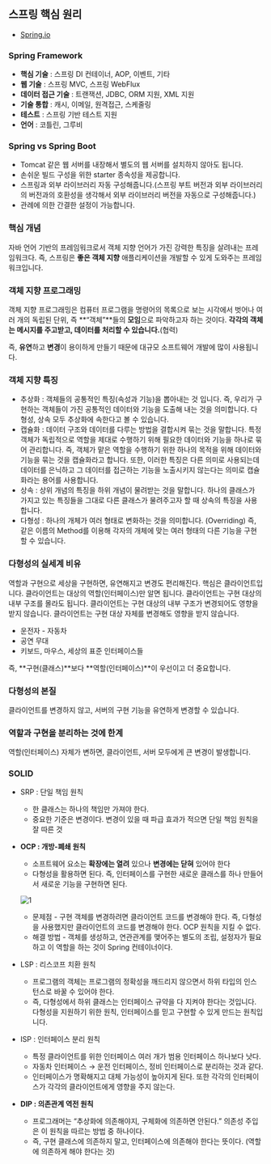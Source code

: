 ## 스프링 핵심 원리

- [Spring.io](https://spring.io/)

### Spring Framework

- **핵심 기술** : 스프링 DI 컨테이너, AOP, 이벤트, 기타
- **웹 기술** : 스프링 MVC, 스프링 WebFlux
- **데이터 접근 기술** : 트랜잭션, JDBC, ORM 지원, XML 지원
- **기술 통합** : 캐시, 이메일, 원격접근, 스케줄링
- **테스트** : 스프링 기반 테스트 지원
- **언어** : 코틀린, 그루비

### Spring vs Spring Boot

- Tomcat 같은 웹 서버를 내장해서 별도의 웹 서버를 설치하지 않아도 됩니다.
- 손쉬운 빌드 구성을 위한 starter 종속성을 제공합니다.
- 스프링과 외부 라이브러리 자동 구성해줍니다.(스프링 부트 버전과 외부 라이브러리의 버전과의 호환성을 생각해서 외부 라이브러리 버전을 자동으로 구성해줍니다.)
- 관례에 의한 간결한 설정이 가능합니다.

### 핵심 개념

자바 언어 기반의 프레임워크로서 객체 지향 언어가 가진 강력한 특징을 살려내는 프레임워크다. 즉, 스프링은 **좋은 객체 지향** 애플리케이션을 개발할 수 있게 도와주는 프레임워크입니다.

### 객체 지향 프로그래밍

객체 지향 프로그래밍은 컴퓨터 프로그램을 명령어의 목록으로 보는 시각에서 벗어나 여러 개의 독립된 단위, 즉 **“객체”**들의 **모임**으로 파악하고자 하는 것이다. **각각의 객체는 메시지를 주고받고, 데이터를 처리할 수 있습니다.**(협력)

즉, **유연**하고 **변경**이 용이하게 만들기 때문에 대규모 소프트웨어 개발에 많이 사용됩니다.

### 객체 지향 특징

- 추상화 : 객체들의 공통적인 특징(속성과 기능)을 뽑아내는 것 입니다. 즉, 우리가 구현하는 객체들이 가진 공통적인 데이터와 기능을 도출해 내는 것을 의미합니다. 다형성, 상속 모두 추상화에 속한다고 볼 수 있습니다.
- 캡슐화 : 데이터 구조와 데이터를 다루는 방법을 결합시켜 묶는 것을 말합니다. 특정 객체가 독립적으로 역할을 제대로 수행하기 위해 필요한 데이터와 기능을 하나로 묶어 관리합니다. 즉, 객체가 맡은 역할을 수행하기 위한 하나의 목적을 위해 데이터와 기능을 묶는 것을 캡슐화라고 합니다. 또한, 이러한 특징은 다른 의미로 사용되는데 데이터를 은닉하고 그 데이터를 접근하는 기능을 노출시키지 않는다는 의미로 캡슐화라는 용어를 사용합니다.
- 상속 : 상위 개념의 특징을 하위 개념이 물려받는 것을 말합니다. 하나의 클래스가 가지고 있는 특징들을 그대로 다른 클래스가 물려주고자 할 때 상속의 특징을 사용합니다.
- 다형성 : 하나의 개체가 여러 형태로 변화하는 것을 의미합니다. (Overriding) 즉, 같은 이름의 Method를 이용해 각자의 개체에 맞는 여러 형태의 다른 기능을 구현할 수 있습니다.

### 다형성의 실세계 비유

역할과 구현으로 세상을 구현하면, 유연해지고 변경도 편리해진다. 핵심은 클라이언트입니다. 클라이언트는 대상의 역할(인터페이스)만 알면 됩니다. 클라이언트는 구현 대상의 내부 구조를 몰라도 됩니다. 클라이언트는 구현 대상의 내부 구조가 변경되어도 영향을 받지 않습니다. 클라이언트는 구현 대상 자체를 변경해도 영향을 받지 않습니다.

- 운전자 - 자동차
- 공연 무대
- 키보드, 마우스, 세상의 표준 인터페이스들

즉, **구현(클래스)**보다 **역할(인터페이스)**이 우선이고 더 중요합니다.

### 다형성의 본질

클라이언트를 변경하지 않고, 서버의 구현 기능을 유연하게 변경할 수 있습니다.

### 역할과 구현을 분리하는 것에 한계

역할(인터페이스) 자체가 변하면, 클라이언트, 서버 모두에게 큰 변경이 발생합니다.

### SOLID

- SRP : 단일 책임 원칙
    - 한 클래스는 하나의 책임만 가져야 한다.
    - 중요한 기준은 변경이다. 변경이 있을 때 파급 효과가 적으면 단일 책임 원칙을 잘 따른 것
- **OCP : 개방-폐쇄 원칙**
    - 소프트웨어 요소는 **확장에는 열려** 있으나 **변경에는 닫혀** 있어야 한다
    - 다형성을 활용하면 된다. 즉, 인터페이스를 구현한 새로운 클래스를 하나 만들어서 새로운 기능을 구현하면 된다.
    
    ![1](https://s3.us-west-2.amazonaws.com/secure.notion-static.com/38c12bde-9436-409c-bfb4-3cf41805c1fd/Untitled.png?X-Amz-Algorithm=AWS4-HMAC-SHA256&X-Amz-Content-Sha256=UNSIGNED-PAYLOAD&X-Amz-Credential=AKIAT73L2G45EIPT3X45%2F20220325%2Fus-west-2%2Fs3%2Faws4_request&X-Amz-Date=20220325T074311Z&X-Amz-Expires=86400&X-Amz-Signature=0b9dda07b3f3e0dce4797e702e115c5abf35d02b6d0391d2604f7d23ae2fbe94&X-Amz-SignedHeaders=host&response-content-disposition=filename%20%3D%22Untitled.png%22&x-id=GetObject)
    
    - 문제점 - 구현 객체를 변경하려면 클라이언트 코드를 변경해야 한다. 즉, 다형성을 사용했지만 클라이언트의 코드를 변경해야 한다. OCP 원칙을 지킬 수 없다.
    - 해결 방법 - 객체를 생성하고, 연관관계를 맺어주는 별도의 조립, 설정자가 필요하고 이 역할을 하는 것이 Spring 컨테이너이다.
- LSP : 리스코프 치환 원칙
    - 프로그램의 객체는 프로그램의 정확성을 깨드리지 않으면서 하위 타입의 인스턴스로 바꿀 수 있어야 한다.
    - 즉, 다형성에서 하위 클래스는 인터페이스 규약을 다 지켜야 한다는 것입니다. 다형성을 지원하기 위한 원칙, 인터페이스를 믿고 구현할 수 있게 만드는 원칙입니다.
- ISP : 인터페이스 분리 원칙
    - 특정 클라이언트를 위한 인터페이스 여러 개가 범용 인터페이스 하나보다 낫다.
    - 자동차 인터페이스 → 운전 인터페이스, 정비 인터페이스로 분리하는 것과 같다.
    - 인터페이스가 명확해지고 대체 가능성이 높아지게 된다. 또한 각각의 인터페이스가 각각의 클라이언트에게 영향을 주지 않는다.
- **DIP : 의존관계 역전 원칙**
    - 프로그래머는 “추상화에 의존해야지, 구체화에 의존하면 안된다.” 의존성 주입은 이 원칙을 따르는 방법 중 하나이다.
    - 즉, 구현 클래스에 의존하지 말고, 인터페이스에 의존해야 한다는 뜻이다. (역할에 의존하게 해야 한다는 것)
